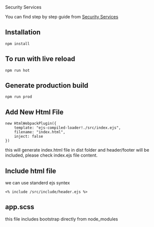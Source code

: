 Security Services

You can find step by step guide from [Security Services](https://github.com/rakshitakbari/Security-Services-Psd.git)

## Installation

    npm install

## To run with live reload

    npm run hot

## Generate production build

    npm run prod

## Add New Html File

    new HtmlWebpackPlugin({
        template: "ejs-compiled-loader!./src/index.ejs",
        filename: "index.html",
        inject: false
    })

this will generate index.html file in dist folder and header/footer will be included, please check index.ejs file content.

## Include html file

we can use standerd ejs syntex

    <% include /src/include/header.ejs %>

## app.scss

this file includes bootstrap directly from node_modules
